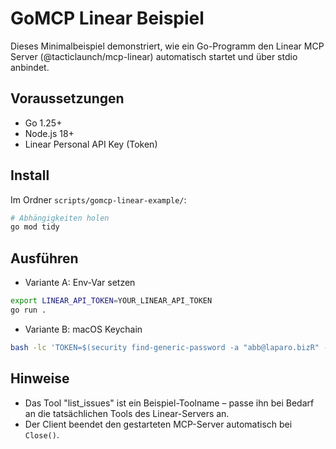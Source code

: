 # GoMCP Linear Beispiel

Dieses Minimalbeispiel demonstriert, wie ein Go-Programm den Linear MCP Server
(@tacticlaunch/mcp-linear) automatisch startet und über stdio anbindet.

## Voraussetzungen

- Go 1.25+
- Node.js 18+
- Linear Personal API Key (Token)

## Install

Im Ordner `scripts/gomcp-linear-example/`:

```bash
# Abhängigkeiten holen
go mod tidy
```

## Ausführen

- Variante A: Env-Var setzen

```bash
export LINEAR_API_TOKEN=YOUR_LINEAR_API_TOKEN
go run .
```

- Variante B: macOS Keychain

```bash
bash -lc 'TOKEN=$(security find-generic-password -a "abb@laparo.bizR" -s "LINEAR_API_TOKEN" -w 2>/dev/null); [ -n "$TOKEN" ] && LINEAR_API_TOKEN="$TOKEN" go run .'
```

## Hinweise

- Das Tool "list_issues" ist ein Beispiel-Toolname – passe ihn bei Bedarf an die tatsächlichen Tools
  des Linear-Servers an.
- Der Client beendet den gestarteten MCP-Server automatisch bei `Close()`.
